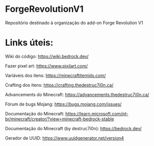 # ForgeRevolutionV1
Repositório destinado à organização do add-on Forge Revolution V1

# Links úteis:

Wiki do código: https://wiki.bedrock.dev/

Fazer pixel art: https://www.pixilart.com/

Variáveis dos itens: https://minecraftitemids.com/

Crafting dos itens: https://crafting.thedestruc7i0n.ca/

Advancements do Minecraft: https://advancements.thedestruc7i0n.ca/

Fórum de bugs Mojang: https://bugs.mojang.com/issues/

Documentação do Minecraft: https://learn.microsoft.com/pt-br/minecraft/creator/?view=minecraft-bedrock-stable

Documentação do Minecraft (by destruc7i0n): https://bedrock.dev/

Gerador de UUID: https://www.uuidgenerator.net/version4
